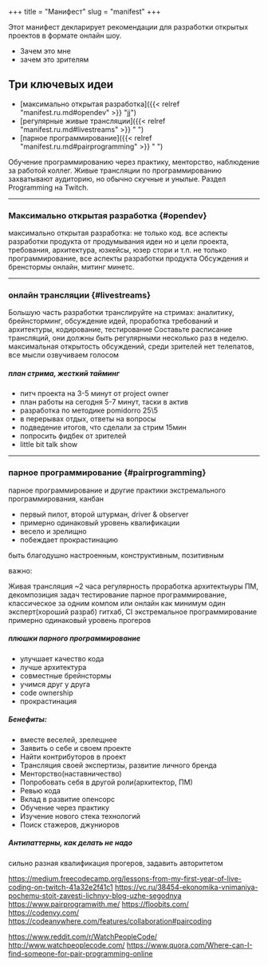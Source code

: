 +++
title = "Манифест"
slug = "manifest"
+++

Этот манифест декларирует рекомендации для разработки открытых проектов в формате онлайн шоу.

- Зачем это мне
- зачем это зрителям

## Три ключевых идеи

- [максимально открытая разработка]({{< relref "manifest.ru.md#opendev" >}} "jj")
- [регулярные живые трансляции]({{< relref "manifest.ru.md#livestreams" >}} " ")
- [парное программирование]({{< relref "manifest.ru.md#pairprogramming" >}} " ")



Обучение программированию через практику, менторство, наблюдение  за работой коллег. 
Живые трансляции по программированию захватывают аудиторию, но обычно скучные и унылые. 
Раздел Programming на Twitch.  

---
### Максимально открытая разработка {#opendev}

максимально открытая разработка: не только код. все аспекты разработки продукта от продумывания идеи но и цели проекта, требования, архитектура, юзкейсы, юзер стори и т.п. не только программирование, все аспекты разработки продукта Обсуждения и бренстормы онлайн, митинг минетс.

---
### онлайн трансляции {#livestreams}

Большую часть разработки транслируйте на стримах: аналитику, брейнсторминг, обсуждение идей, проработка требований и архитектуры, кодирование, тестирование
Составьте расписание трансляций, они должны быть регулярными несколько раз в неделю.
максимальная открытость обсуждений, среди зрителей нет телепатов, все мысли озвучиваем голосом

##### план стрима, жесткий тайминг 

- питч проекта на 3-5 минут от project owner
- план работы на сегодня 5-7 минут, таски в актив 
- разработка по методике pomidorro 25\5 
- в перерывах отдых, ответы на вопросы 
- подведение итогов, что сделали за стрим 15мин 
- попросить фидбек от зрителей
- little bit talk show

---
### парное программирование {#pairprogramming}

парное программирование и другие практики экстремального программирования, канбан

- первый пилот, второй штурман, driver & observer
- примерно одинаковый уровень квалификации
- весело и зрелищно
- побеждает прокрастинацию

быть благодушно настроенным, конструктивным, позитивным

важно: 

Живая трансляция ~2 часа 
регулярность 
проработка архитектыуры 
ПМ, декомпозиция задач 
тестирование 
парное программирование, классическое за одним компом или онлайн 
как минимум один эксперт(хороший разраб) 
гитхаб, CI 
экстремальное программирование
примерно одинаковый уровень прогеров 

##### плюшки парного программирование

- улучшает качество кода
- лучше архитектура
- совместные брейнстормы
- учимся друг у друга
- code ownership
- прокрастинация


##### Бенефиты: 

- вместе веселей, зрелещнее
- Заявить о себе и своем проекте 
- Найти контрибуторов в проект 
- Трансляция своей экспертизы, развитие личного бренда 
- Менторство(наставничество) 
- Попробовать себя в другой роли(архитектор, ПМ) 
- Ревью кода 
- Вклад в развитие опенсорс 
- Обучение через практику 
- Изучение нового стека технологий 
- Поиск стажеров, джуниоров 

 
 ##### Антипаттерны, как делать не надо
 сильно разная квалификация прогеров, задавить авторитетом




https://medium.freecodecamp.org/lessons-from-my-first-year-of-live-coding-on-twitch-41a32e2f41c1 
https://vc.ru/38454-ekonomika-vnimaniya-pochemu-stoit-zavesti-lichnyy-blog-uzhe-segodnya 
https://www.pairprogramwith.me/
https://floobits.com/
https://codenvy.com/
https://codeanywhere.com/features/collaboration#paircoding

https://www.reddit.com/r/WatchPeopleCode/
http://www.watchpeoplecode.com/
https://www.quora.com/Where-can-I-find-someone-for-pair-programming-online
